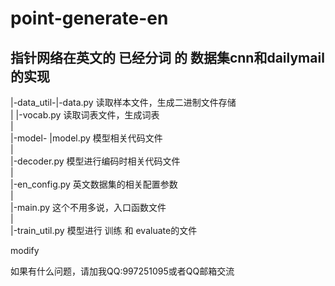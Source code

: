# point-generate-en

## 指针网络在英文的 已经分词 的 数据集cnn和dailymail的实现


|-data_util-|-data.py 读取样本文件，生成二进制文件存储</br>
|           |-vocab.py 读取词表文件，生成词表</br> 
|</br>
|-model-    |model.py  模型相关代码文件</br>
|</br>
|-decoder.py  模型进行编码时相关代码文件</br>
|</br>
|-en_config.py  英文数据集的相关配置参数</br>
|</br>
|-main.py   这个不用多说，入口函数文件</br>
|</br>
|-train_util.py  模型进行 训练 和 evaluate的文件</br>

modify

如果有什么问题，请加我QQ:997251095或者QQ邮箱交流  